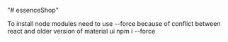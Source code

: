 "# essenceShop" 

To install node modules need to use --force because of conflict between react and older version of material ui
 npm i --force
 
 
